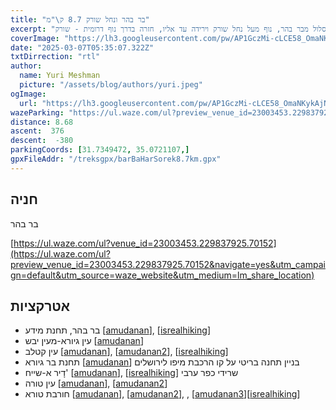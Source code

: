 ```yaml
---
title: "בר בהר ונחל שורק 8.7 ק\"מ"
excerpt: "מסלול מבר בהר, נוף מעל נחל שורק וירידה עד אליו, חזרה בדרך נוף דרומית - שורק"
coverImage: "https://lh3.googleusercontent.com/pw/AP1GczMi-cLCE58_OmaNKykAjNpXxDAhxmtJEXFbu9mzupYqyM8a6v1j8vV5yAUnASH-bkFU-YkXs9_M4iXYQH0N6H0fSQyZsTsoiLBSbazmflomwMnaEG5A=w1300-h630"
date: "2025-03-07T05:35:07.322Z"
txtDirrection: "rtl"
author:
  name: Yuri Meshman
  picture: "/assets/blog/authors/yuri.jpeg"
ogImage:
  url: "https://lh3.googleusercontent.com/pw/AP1GczMi-cLCE58_OmaNKykAjNpXxDAhxmtJEXFbu9mzupYqyM8a6v1j8vV5yAUnASH-bkFU-YkXs9_M4iXYQH0N6H0fSQyZsTsoiLBSbazmflomwMnaEG5A"
wazeParking: "https://ul.waze.com/ul?preview_venue_id=23003453.229837925.70152&navigate=yes&utm_campaign=default&utm_source=waze_website&utm_medium=lm_share_location"
distance: 8.68
ascent:  376
descent:  -380
parkingCoords: [31.7349472, 35.0721107,]
gpxFileAddr: "/treksgpx/barBaHarSorek8.7km.gpx"
---
```



## חניה
בר בהר

[https://ul.waze.com/ul?venue_id=23003453.229837925.70152](https://ul.waze.com/ul?preview_venue_id=23003453.229837925.70152&navigate=yes&utm_campaign=default&utm_source=waze_website&utm_medium=lm_share_location)

## אטרקציות

- בר בהר, תחנת מידע \[[amudanan](https://amudanan.co.il/#!wiki=P625160)\], \[[isrealhiking](https://israelhiking.osm.org.il/poi/OSM/node_701995196)\]
- עין גיורא-מעין יבש \[[amudanan](https://amudanan.co.il/#!wiki=P661817)\]
- עין קטלב  \[[amudanan](https://amudanan.co.il/#!wiki=P106688)\], \[[amudanan2](https://amudanan.co.il/#!wiki=P537769)\], \[[isrealhiking](https://israelhiking.osm.org.il/poi/OSM/node_2306522420)\]
- תחנת בר גיורא \[[amudanan](https://amudanan.co.il/#!wiki=P396025)\] בניין תחנה בריטי על קו הרכבת מיפו לירושלים
- דָיר א-שייח'  \[[amudanan](https://amudanan.co.il/#!wiki=P842819)\], \[[isrealhiking](https://israelhiking.osm.org.il/poi/OSM/node_8244013101)\] שרידי כפר ערבי
- עין טורה \[[amudanan](https://amudanan.co.il/#!wiki=P793941)\], \[[amudanan2](https://amudanan.co.il/#!wiki=P289319)\]
- חורבת טורא \[[amudanan](https://amudanan.co.il/#!wiki=P973961)\], \[[amudanan2](https://amudanan.co.il/#!wiki=P466905)\], , \[[amudanan3](https://amudanan.co.il/#!wiki=P851449)\]\[[isrealhiking](https://israelhiking.osm.org.il/poi/OSM/node_4375306175)\]

